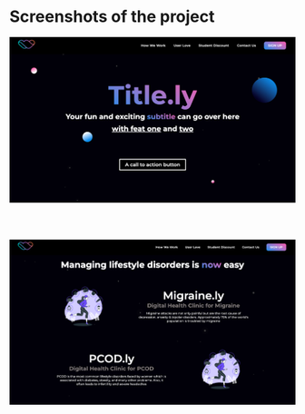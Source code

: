 # Screenshots of the project

![header image](https://raw.githubusercontent.com/mehul-srivastava/cuddly-waffle/master/screenshots/header-page.png?token=GHSAT0AAAAAABQZLRRHTBZ3JLVI4CWNJZ7OYPY3XYA)

<br><br>


![section 2 image](https://raw.githubusercontent.com/mehul-srivastava/cuddly-waffle/master/screenshots/section-2.png?token=GHSAT0AAAAAABQZLRRGI4QNDRT335BUXDKUYPY3Y5Q)